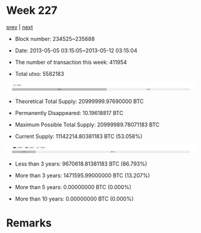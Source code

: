 # Week 227

[prev](week0226.md) | [next](week0228.md)

- Block number: 234525~235688

- Date: 2013-05-05 03:15:05~2013-05-12 03:15:04

- The number of transaction this week: 411954

- Total utxo: 5582183

![](../images/mined_week0227.png)

- Theoretical Total Supply: 20999999.97690000 BTC

- Permanently Disappeared: 10.19618817 BTC

- Maximum Possible Total Supply: 20999989.78071183 BTC

- Current Supply: 11142214.80381183 BTC (53.058%)

![](../images/year_week0227.png)


- Less than 3 years: 9670618.81381183 BTC (86.793%)

- More than 3 years: 1471595.99000000 BTC (13.207%)

- More than 5 years: 0.00000000 BTC (0.000%)

- More than 10 years: 0.00000000 BTC (0.000%)

# Remarks

